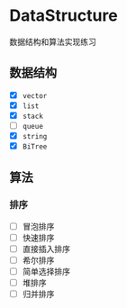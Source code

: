 # DataStructure
数据结构和算法实现练习

## 数据结构

* [x] `vector`
* [x] `list`
* [x] `stack`
* [ ] `queue`
* [x] `string`
* [x] `BiTree`

## 算法

### 排序

* [ ] 冒泡排序
* [ ] 快速排序
* [ ] 直接插入排序
* [ ] 希尔排序
* [ ] 简单选择排序
* [ ] 堆排序
* [ ] 归并排序
